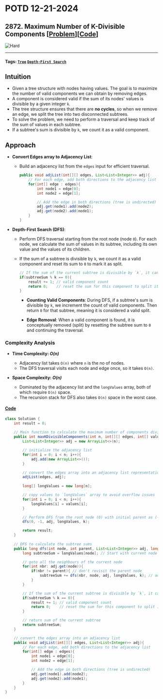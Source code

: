# POTD 12-21-2024

## 2872. Maximum Number of K-Divisible Components [[Problem](https://leetcode.com/problems/maximum-number-of-k-divisible-components/description/)][[Code](https://github.com/AKR-2803/DSA-Declassified/blob/main/POTD-Leetcode/December/code/MaxNoOfKDivComponents.java)]

<!-- ![Easy](https://img.shields.io/badge/Easy-green?style=for-the-badge)  -->
<!-- ![Medium](https://img.shields.io/badge/Medium-yellow?style=for-the-badge)   -->
![Hard](https://img.shields.io/badge/Hard-red?style=for-the-badge)

---

#### **Tags:** [`Tree`](https://leetcode.com/problem-list/tree/) [`Depth-First Search`](https://leetcode.com/problem-list/depth-first-search/)


## Intuition
- Given a tree structure with nodes having values. The goal is to maximize the number of valid components we can obtain by removing edges. 
- A component is considered valid if the sum of its nodes' values is divisible by a given integer `k`. 
- The tree structure ensures that there are **no cycles**, so when we remove an edge, we split the tree into two disconnected subtrees. 
- To solve the problem, we need to perform a traversal and keep track of the sum of values in each subtree. 
- If a subtree's sum is divisible by `k`, we count it as a valid component.

## Approach
- **Convert Edges array to Adjacency List**: 
   - Build an adjacency list from the `edges` input for efficient traversal.

        ```java
        public void adjList(int[][] edges, List<List<Integer>> adj){
            // For each edge, add both directions to the adjacency list
            for(int[] edge : edges){
                int node1 = edge[0];
                int node2 = edge[1];

                // Add the edge in both directions (tree is undirected)
                adj.get(node1).add(node2);
                adj.get(node2).add(node1);
            }
        }
        ```
   
- **Depth-First Search (DFS)**:
   - Perform DFS traversal starting from the root node (node `0`). For each node, we calculate the sum of values in its subtree, including its own value and the values of its children.
   - If the sum of a subtree is divisible by `k`, we count it as a valid component and reset its sum to `0` to mark it as split.
        ```java
        // If the sum of the current subtree is divisible by `k`, it can be a valid component
        if(subtreeSum % k == 0){
            result += 1; // valid component count
            return 0;    // reset the sum for this component to split it
        }
        ```

        - **Counting Valid Components**: During DFS, if a subtree's sum is divisible by `k`, we increment the count of valid components. Then return `0` for that subtree, meaning it is considered a valid split.
        
        - **Edge Removal**: When a valid component is found, it is conceptually removed (split) by resetting the subtree sum to `0` and continuing the traversal.

### Complexity Analysis
- **Time Complexity: _O(n)_**
  - Adjacency list takes `O(n)` where `n` is the no of nodes.
  - The DFS traversal visits each node and edge once, so it takes `O(n)`.

- **Space Complexity: _O(n)_**
  - Dominated by the adjacency list and the `longValues` array, both of which require `O(n)` space.
  - The recursion stack for DFS also takes `O(n)` space in the worst case.

  
#### [Code](https://github.com/AKR-2803/DSA-Declassified/blob/main/POTD-Leetcode/December/code/MaxNoOfKDivComponents.java)
```java
class Solution {
    int result = 0; 
    
    // Main function to calculate the maximum number of components divisible by k
    public int maxKDivisibleComponents(int n, int[][] edges, int[] values, int k) {
        List<List<Integer>> adj = new ArrayList<>(n);

        // initialize the adjacency list
        for(int i = 0; i < n; i++){
            adj.add(new ArrayList<>());
        }

        // convert the edges array into an adjacency list representation
        adjList(edges, adj);
        
        long[] longValues = new long[n];

        // copy values to `longValues` array to avoid overflow issues
        for(int i = 0; i < n; i++){
            longValues[i] = values[i];
        }

        // Perform DFS from the root node (0) with initial parent as (-1)
        dfs(0, -1, adj, longValues, k);

        return result;
    }
    
    // DFS to calculate the subtree sums
    public long dfs(int node, int parent, List<List<Integer>> adj, long[] longValues, int k){
        long subtreeSum = longValues[node]; // Start with current node

        // goto all the neighbours of the current node
        for(int nbr: adj.get(node)){
            if(nbr != parent){ // don't revisit the parent node
                subtreeSum += dfs(nbr, node, adj, longValues, k); // add the sum of the subtree of the neighbour
            }
        }

        // If the sum of the current subtree is divisible by `k`, it can be a valid component
        if(subtreeSum % k == 0){
            result += 1; // valid component count
            return 0;    // reset the sum for this component to split it
        }

        // return sum of the current subtree
        return subtreeSum;
    }    

    // convert the edges array into an adjacency list
    public void adjList(int[][] edges, List<List<Integer>> adj){
        // For each edge, add both directions to the adjacency list
        for(int[] edge : edges){
            int node1 = edge[0];
            int node2 = edge[1];

            // Add the edge in both directions (tree is undirected)
            adj.get(node1).add(node2);
            adj.get(node2).add(node1);
        }
    }
}
```
